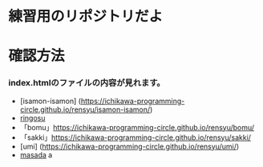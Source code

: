 # 練習用のリポジトリだよ

# 確認方法
### index.htmlのファイルの内容が見れます。
- [isamon-isamon] (https://ichikawa-programming-circle.github.io/rensyu/isamon-isamon/)
- [ringosu](https://ichikawa-programming-circle.github.io/rensyu/ringosu/)
- 「bomu」https://ichikawa-programming-circle.github.io/rensyu/bomu/
- 「sakki」https://ichikawa-programming-circle.github.io/rensyu/sakki/
- [umi] (https://ichikawa-programming-circle.github.io/rensyu/umi/)
- [masada](https://ichikawa-programming-circle.github.io/rensyu/masada/)
a
